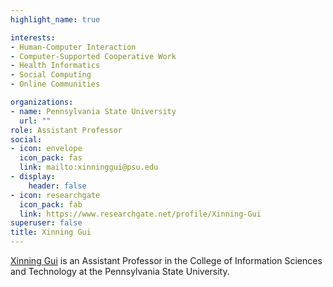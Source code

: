 ```yaml
---
highlight_name: true

interests:
- Human-Computer Interaction
- Computer-Supported Cooperative Work
- Health Informatics
- Social Computing
- Online Communities

organizations:
- name: Pennsylvania State University
  url: ""
role: Assistant Professor
social:
- icon: envelope
  icon_pack: fas
  link: mailto:xinninggui@psu.edu
- display:
    header: false
- icon: researchgate
  icon_pack: fab
  link: https://www.researchgate.net/profile/Xinning-Gui
superuser: false
title: Xinning Gui
---
```


[Xinning Gui](https://www.xinninggui.com/) is an Assistant Professor in the College of Information Sciences and Technology at the Pennsylvania State University.

